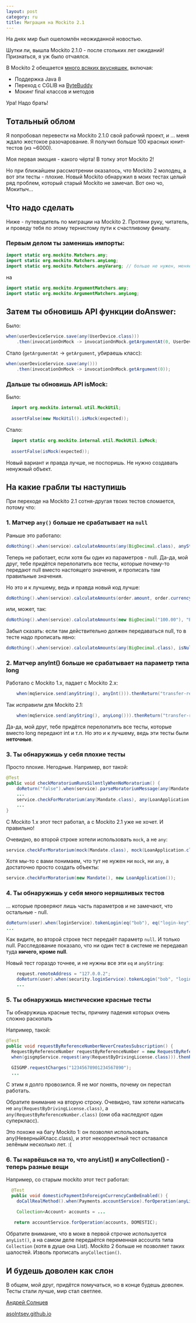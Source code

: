 ```yaml
---
layout: post
category: ru
title: Миграция на Mockito 2.1
---
```


На днях мир был ошеломлён неожиданной новостью.

Шутки ли, вышла Mockito 2.1.0 - после стольких лет ожиданий! Признаться, я уж было отчаялся.

В Mockito 2 обещается [много всяких вкусняшек](https://github.com/mockito/mockito/wiki/What%27s-new-in-Mockito-2), включая:

* Поддержка Java 8
* Переход с CGLIB на [ByteBuddy](http://bytebuddy.net/)
* Мокинг final классов и методов

Ура! Надо брать!

## Тотальный облом

Я попробовал перевести на Mockito 2.1.0 свой рабочий проект, и ... 
меня ждало жестокое разочарование. Я получил больше 100 красных юнит-тестов (из ~6000).

Моя первая эмоция - какого чёрта! В топку этот Mockito 2!

Но при ближайшем рассмотрении оказалось, что Mockito 2 молодец, а вот эти тесты - плохие.
Новый Mockito обнаружил в моих тестах целый ряд проблем, который старый Mockito не замечал. 
Вот оно чо, Мокитыч... 

## Что надо сделать

Ниже - путеводитель по миграции на Mockito 2. 
Протяни руку, читатель, и проведу тебя по этому тернистому пути к счастливому финалу. 

### Первым делом ты заменишь импорты:

```java
import static org.mockito.Matchers.any;
import static org.mockito.Matchers.anyLong;
import static org.mockito.Matchers.anyVararg; // больше не нужен, меняем на any()
```

на 

```java
import static org.mockito.ArgumentMatchers.any;
import static org.mockito.ArgumentMatchers.anyLong;
```

## Затем ты обновишь API функции doAnswer:

Было:

```java
when(userDeviceService.save(any(UserDevice.class)))
    .then(invocationOnMock -> invocationOnMock.getArgumentAt(0, UserDevice.class));
```

Стало (`getArgumentAt` -> `getArgument`, убираешь класс):

```java
when(userDeviceService.save(any()))
    .then(invocationOnMock -> invocationOnMock.getArgument(0));
```

### Дальше ты обновишь API isMock:

Было:
```java
  import org.mockito.internal.util.MockUtil;
  
  assertFalse(new MockUtil().isMock(expected));
```

Стало:

```java
  import static org.mockito.internal.util.MockUtil.isMock;
  
  assertFalse(isMock(expected));
```

Новый вариант и правда лучше, не поспоришь. Не нужно создавать ненужный объект. 






## На какие грабли ты наступишь

При переходе на Mockito 2.1 cотня-другая твоих тестов сломается, потому что:



### 1. Матчер `any()` больше не срабатывает на `null`

Раньше это работало:

```java
doNothing().when(service).calculateAmounts(any(BigDecimal.class), anyString());
```

Теперь не работает, если хотя бы один из параметров - null.
Да-да, мой друг, тебе придётся перелопатить все тесты, которые почему-то 
передают null вместо настоящего значения, и прописать там правильные значения. 

Но это и к лучшему, ведь и правда новый код лучше:

```java
doNothing().when(service).calculateAmounts(order.amount, order.currency);
```

или, может, так:

```java
doNothing().when(service).calculateAmounts(new BigDecimal("100.00"), "EEK");
```

Забыл сказать: если там действительно должен передаваться null, то в тесте надо прописать явно:

```java
doNothing().when(service).calculateAmounts(any(BigDecimal.class), isNull());
```



### 2. Матчер anyInt() больше не срабатывает на параметр типа long

Работало с Mockito 1.x, падает с Mockito 2.x:

```java
    when(mqService.send(anyString(), anyInt())).thenReturn("transfer-ref");
```

Так исправили для Mockito 2.1:

```java
    when(mqService.send(anyString(), anyLong())).thenReturn("transfer-ref");
```

Да-да, мой друг, тебе придётся перелопатить все тесты, которые вместо long передают int и т.п.
Но это и к лучшему, ведь эти тесты были **неточные**.





### 3. Ты обнаружишь у себя плохие тесты

Просто плохие. Негодные. Например, вот такой:

```java
@Test
public void checkMoratoriumRunsSilentlyWhenNoMoratorium() {
    doReturn("false").when(service).parseMoratoriumMessage(any(Mandate.class), any(LoanApplication.class));
    ...
    service.checkForMoratorium(any(Mandate.class), any(LoanApplication.class)); // Какую хрень мы сюда передаём?
    ...
}
```

С Mockito 1.x этот тест работал, а с Mockito 2.1 уже не хочет. И правильно!

Очевидно, во второй строке хотели использовать `mock`, а не `any`:

```java
service.checkForMoratorium(mock(Mandate.class), mock(LoanApplication.class));
```

Хотя мы-то с вами понимаем, что тут не нужен ни `mock`, ни `any`, а достаточно просто создать объекты:

```java
service.checkForMoratorium(new Mandate(), new LoanApplication());
```

### 4. Ты обнаружишь у себя много неряшливых тестов

... которые проверяют лишь часть параметров и не замечают, что остальные - null.

```java
doReturn(user).when(loginService).tokenLogin(eq("bob"), eq("login-key"), anyString());
...
```

Как видите, во второй строке тест передаёт параметр `null`. И только null. 
Расследование показало, что ни один тест в системе не передавал туда **ничего, кроме null**.

Новый тест гораздо точнее, и не нужны все эти `eq` и `anyString`:

```java
    request.remoteAddress = "127.0.0.2";
    doReturn(user).when(security.loginService).tokenLogin("bob", "login-key", "127.0.0.2");
    ...
```


### 5. Ты обнаружишь мистические красные тесты

Ты обнаружишь красные тесты, причину падения которых очень сложно раскопать

Например, такой:

```java
@Test
public void requestByReferenceNumberNeverCreatesSubscription() {
  RequestByReferenceNumber requestByReferenceNumber = new RequestByReferenceNumber(user, "12345678901234567890");
  when(gisgmpService.request(any(RequestByDrivingLicense.class))).thenReturn(requestByReferenceNumber);

  GISGMP.requestCharges("12345678901234567890");
  ...
```

С этим я долго провозился. Я не мог понять, почему он перестал работать.

Обратите внимание на вторую строку. Очевидно, там хотели написать не 
`any(RequestByDrivingLicense.class)`, а `any(RequestByReferenceNumber.class)` (они оба наследуют один суперкласс).

Это похоже на багу Mockito 1: он позволял использовать any(НеверныйКласс.class),
и этот некорректный тест оставался зелёным несколько лет. :(

### 6. Ты нарвёшься на то, что anyList() и anyCollection() - теперь разные вещи

Например, со старым mockito этот тест работал:

```java
  @Test
  public void domesticPaymentInForeignCurrencyCanBeEnabled() {
    doCallRealMethod().when(Payments.accountService).forOperation(anyList(), eq(DOMESTIC));

    Collection<Account> accounts = ...
    
   return accountService.forOperation(accounts, DOMESTIC);
```

Обратите внимание, что в моке в первой строчке используется `anyList()`, 
а на самом деле передаётся переменная accounts типа `Collection` (хотя в душе она List).
Mockito 2 больше не позволяет таких шалостей. Изволь прописать `anyCollection()`.



## И будешь доволен как слон

В общем, мой друг, придётся помучаться, но в конце будешь доволен. 
Тесты стали лучше, мир стал светлее. 

[Андрей Солнцев](https://twitter.com/asolntsev) 

[asolntsev.github.io](https://asolntsev.github.io/ru)
